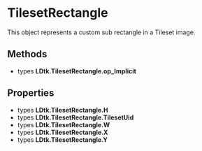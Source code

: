 # TilesetRectangle

  
This object represents a custom sub rectangle in a Tileset image.  


## Methods

- types **LDtk.TilesetRectangle.op_Implicit**

## Properties

- types **LDtk.TilesetRectangle.H**
- types **LDtk.TilesetRectangle.TilesetUid**
- types **LDtk.TilesetRectangle.W**
- types **LDtk.TilesetRectangle.X**
- types **LDtk.TilesetRectangle.Y**

